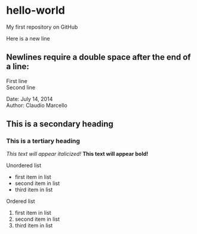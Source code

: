 hello-world
===========
My first repository on GitHub

Here is a new line

## Newlines require a double space after the end of a line:   
First line  
Second line

Date:   July 14, 2014  
Author: Claudio Marcello

## This is a secondary heading
### This is a tertiary heading

*This text will appear italicized!*
**This text will appear bold!**




Unordered list
- first item in list
- second item in list
- third item in list

Ordered list

1. first item in list
2. second item in list
3. third item in list
